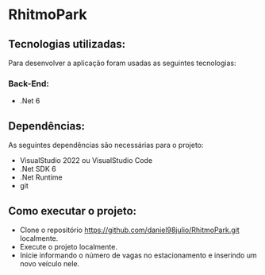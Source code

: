 # RhitmoPark
## Tecnologias utilizadas:
Para desenvolver a aplicação foram usadas as seguintes tecnologias:
### Back-End:
- .Net 6

## Dependências:
As seguintes dependências são necessárias para o projeto:
- VisualStudio 2022 ou VisualStudio Code
- .Net SDK 6
- .Net Runtime
- git

## Como executar o projeto:
- Clone o repositório https://github.com/daniel98julio/RhitmoPark.git localmente.
- Execute o projeto localmente.
- Inicie informando o número de vagas no estacionamento e inserindo um novo veículo nele.
